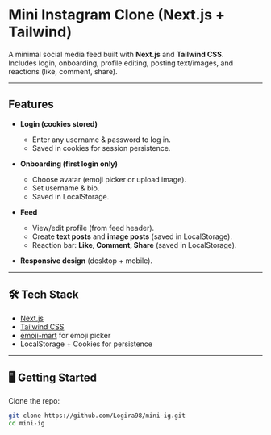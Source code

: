 # Mini Instagram Clone (Next.js + Tailwind)

A minimal social media feed built with **Next.js** and **Tailwind CSS**.  
Includes login, onboarding, profile editing, posting text/images, and reactions (like, comment, share).  

---

## Features
- **Login (cookies stored)**  
  - Enter any username & password to log in.  
  - Saved in cookies for session persistence.  

- **Onboarding (first login only)**  
  - Choose avatar (emoji picker or upload image).  
  - Set username & bio.  
  - Saved in LocalStorage.  

- **Feed**  
  - View/edit profile (from feed header).  
  - Create **text posts** and **image posts** (saved in LocalStorage).  
  - Reaction bar: **Like, Comment, Share** (saved in LocalStorage).  

- **Responsive design** (desktop + mobile).  

---

## 🛠️ Tech Stack
- [Next.js](https://nextjs.org/)  
- [Tailwind CSS](https://tailwindcss.com/)  
- [emoji-mart](https://github.com/missive/emoji-mart) for emoji picker  
- LocalStorage + Cookies for persistence  

---

## 🖥️ Getting Started

Clone the repo:
```bash
git clone https://github.com/Logira98/mini-ig.git
cd mini-ig
